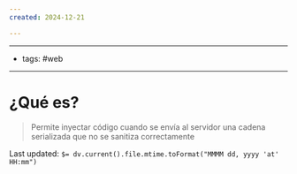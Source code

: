 ```yaml
---
created: 2024-12-21

---
```

--------
- tags: #web
---------------
# ¿Qué es?
> Permite inyectar código cuando se envía al servidor una cadena serializada que no se sanitiza correctamente


Last updated: `$= dv.current().file.mtime.toFormat("MMMM dd, yyyy 'at' HH:mm")`
